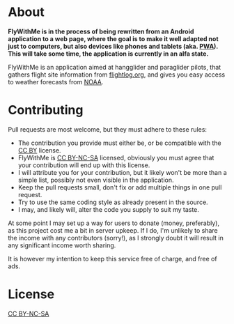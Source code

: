 # About
**FlyWithMe is in the process of being rewritten from an Android application to a web page, where the goal is to
make it well adapted not just to computers, but also devices like phones and tablets (aka.
[PWA](https://en.wikipedia.org/wiki/Progressive_web_applications)).
This will take some time, the application is currently in an alfa state.**

FlyWithMe is an application aimed at hangglider and paraglider pilots, that gathers flight site information from
[flightlog.org](https://flightlog.org/), and gives you easy access to weather forecasts from [NOAA](https://www.noaa.gov/).

# Contributing
Pull requests are most welcome, but they must adhere to these rules:
* The contribution you provide must either be, or be compatible with the [CC BY](https://creativecommons.org/licenses/by/4.0/) license.
* FlyWithMe is [CC BY-NC-SA](https://creativecommons.org/licenses/by-nc-sa/4.0/) licensed, obviously you must agree that your contribution will end up with this license.
* I will attribute you for your contribution, but it likely won't be more than a simple list, possibly not even visible in the application.
* Keep the pull requests small, don't fix or add multiple things in one pull request.
* Try to use the same coding style as already present in the source.
* I may, and likely will, alter the code you supply to suit my taste.

At some point I may set up a way for users to donate (money, preferably), as this project cost me a bit in server upkeep.
If I do, I'm unlikely to share the income with any contributors (sorry!), as I strongly doubt it will result in any
significant income worth sharing.

It is however my intention to keep this service free of charge, and free of ads.

# License
[CC BY-NC-SA](https://creativecommons.org/licenses/by-nc-sa/4.0/)
